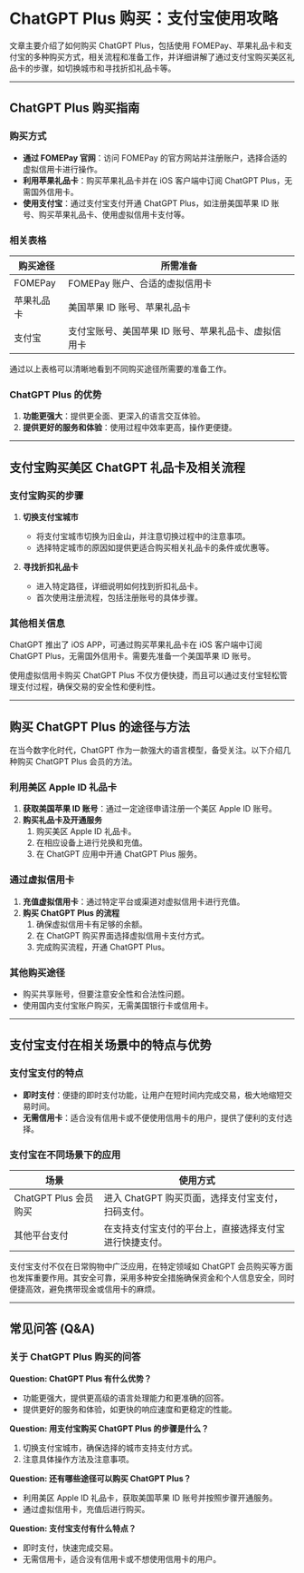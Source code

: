 # ChatGPT Plus 购买：支付宝使用攻略

文章主要介绍了如何购买 ChatGPT Plus，包括使用 FOMEPay、苹果礼品卡和支付宝的多种购买方式，相关流程和准备工作，并详细讲解了通过支付宝购买美区礼品卡的步骤，如切换城市和寻找折扣礼品卡等。

---

## ChatGPT Plus 购买指南

### 购买方式
- **通过 FOMEPay 官网**：访问 FOMEPay 的官方网站并注册账户，选择合适的虚拟信用卡进行操作。
- **利用苹果礼品卡**：购买苹果礼品卡并在 iOS 客户端中订阅 ChatGPT Plus，无需国外信用卡。
- **使用支付宝**：通过支付宝支付开通 ChatGPT Plus，如注册美国苹果 ID 账号、购买苹果礼品卡、使用虚拟信用卡支付等。

### 相关表格

| 购买途径       | 所需准备                       |
| -------------- | ------------------------------ |
| FOMEPay        | FOMEPay 账户、合适的虚拟信用卡 |
| 苹果礼品卡     | 美国苹果 ID 账号、苹果礼品卡   |
| 支付宝         | 支付宝账号、美国苹果 ID 账号、苹果礼品卡、虚拟信用卡 |

通过以上表格可以清晰地看到不同购买途径所需要的准备工作。

### ChatGPT Plus 的优势

1. **功能更强大**：提供更全面、更深入的语言交互体验。
2. **提供更好的服务和体验**：使用过程中效率更高，操作更便捷。

---

## 支付宝购买美区 ChatGPT 礼品卡及相关流程

### 支付宝购买的步骤

1. **切换支付宝城市**
    - 将支付宝城市切换为旧金山，并注意切换过程中的注意事项。
    - 选择特定城市的原因如提供更适合购买相关礼品卡的条件或优惠等。

2. **寻找折扣礼品卡**
    - 进入特定路径，详细说明如何找到折扣礼品卡。
    - 首次使用注册流程，包括注册账号的具体步骤。

### 其他相关信息

ChatGPT 推出了 iOS APP，可通过购买苹果礼品卡在 iOS 客户端中订阅 ChatGPT Plus，无需国外信用卡。需要先准备一个美国苹果 ID 账号。

使用虚拟信用卡购买 ChatGPT Plus 不仅方便快捷，而且可以通过支付宝轻松管理支付过程，确保交易的安全性和便利性。

---

## 购买 ChatGPT Plus 的途径与方法

在当今数字化时代，ChatGPT 作为一款强大的语言模型，备受关注。以下介绍几种购买 ChatGPT Plus 会员的方法。

### 利用美区 Apple ID 礼品卡

1. **获取美国苹果 ID 账号**：通过一定途径申请注册一个美区 Apple ID 账号。
2. **购买礼品卡及开通服务**
    1. 购买美区 Apple ID 礼品卡。
    2. 在相应设备上进行兑换和充值。
    3. 在 ChatGPT 应用中开通 ChatGPT Plus 服务。

### 通过虚拟信用卡

1. **充值虚拟信用卡**：通过特定平台或渠道对虚拟信用卡进行充值。
2. **购买 ChatGPT Plus 的流程**
    1. 确保虚拟信用卡有足够的余额。
    2. 在 ChatGPT 购买界面选择虚拟信用卡支付方式。
    3. 完成购买流程，开通 ChatGPT Plus。

### 其他购买途径

- 购买共享账号，但要注意安全性和合法性问题。
- 使用国内支付宝账户购买，无需美国银行卡或信用卡。


---

## 支付宝支付在相关场景中的特点与优势

### 支付宝支付的特点

- **即时支付**：便捷的即时支付功能，让用户在短时间内完成交易，极大地缩短交易时间。
- **无需信用卡**：适合没有信用卡或不便使用信用卡的用户，提供了便利的支付选择。

### 支付宝在不同场景下的应用

| 场景              | 使用方式                                                      |
| ----------------- | ------------------------------------------------------------- |
| ChatGPT Plus 会员购买 | 进入 ChatGPT 购买页面，选择支付宝支付，扫码支付。                |
| 其他平台支付      | 在支持支付宝支付的平台上，直接选择支付宝进行快捷支付。          |

支付宝支付不仅在日常购物中广泛应用，在特定领域如 ChatGPT 会员购买等方面也发挥重要作用。其安全可靠，采用多种安全措施确保资金和个人信息安全，同时便捷高效，避免携带现金或信用卡的麻烦。


---

## 常见问答 (Q&A)

### 关于 ChatGPT Plus 购买的问答

**Question: ChatGPT Plus 有什么优势？**

- 功能更强大，提供更高级的语言处理能力和更准确的回答。
- 提供更好的服务和体验，如更快的响应速度和更稳定的性能。

**Question: 用支付宝购买 ChatGPT Plus 的步骤是什么？**

1. 切换支付宝城市，确保选择的城市支持支付方式。
2. 注意具体操作方法及注意事项。

**Question: 还有哪些途径可以购买 ChatGPT Plus？**

- 利用美区 Apple ID 礼品卡，获取美国苹果 ID 账号并按照步骤开通服务。
- 通过虚拟信用卡，充值后进行购买。

**Question: 支付宝支付有什么特点？**

- 即时支付，快速完成交易。
- 无需信用卡，适合没有信用卡或不想使用信用卡的用户。


